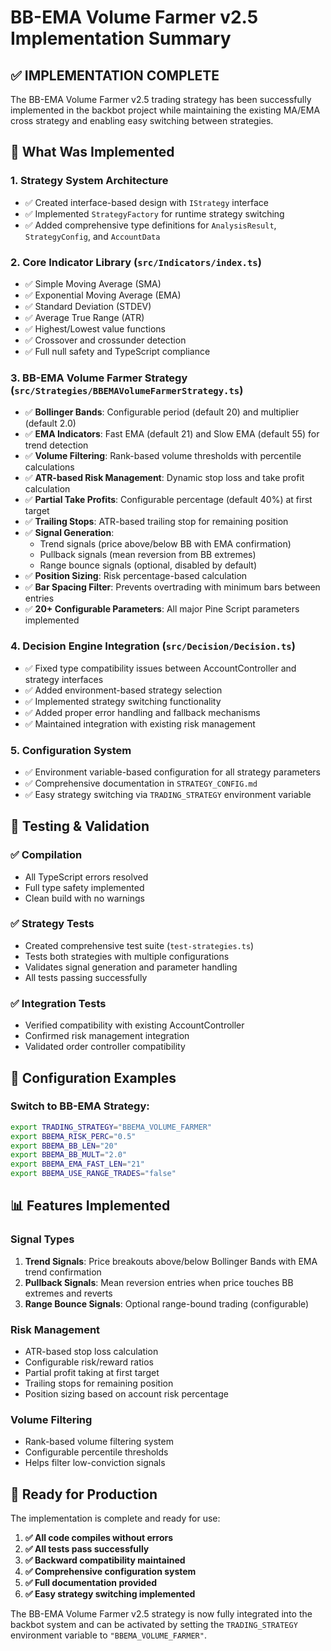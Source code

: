 # BB-EMA Volume Farmer v2.5 Implementation Summary

## ✅ IMPLEMENTATION COMPLETE

The BB-EMA Volume Farmer v2.5 trading strategy has been successfully implemented in the backbot project while maintaining the existing MA/EMA cross strategy and enabling easy switching between strategies.

## 🎯 What Was Implemented

### 1. **Strategy System Architecture**

- ✅ Created interface-based design with `IStrategy` interface
- ✅ Implemented `StrategyFactory` for runtime strategy switching
- ✅ Added comprehensive type definitions for `AnalysisResult`, `StrategyConfig`, and `AccountData`

### 2. **Core Indicator Library** (`src/Indicators/index.ts`)

- ✅ Simple Moving Average (SMA)
- ✅ Exponential Moving Average (EMA)
- ✅ Standard Deviation (STDEV)
- ✅ Average True Range (ATR)
- ✅ Highest/Lowest value functions
- ✅ Crossover and crossunder detection
- ✅ Full null safety and TypeScript compliance

### 3. **BB-EMA Volume Farmer Strategy** (`src/Strategies/BBEMAVolumeFarmerStrategy.ts`)

- ✅ **Bollinger Bands**: Configurable period (default 20) and multiplier (default 2.0)
- ✅ **EMA Indicators**: Fast EMA (default 21) and Slow EMA (default 55) for trend detection
- ✅ **Volume Filtering**: Rank-based volume thresholds with percentile calculations
- ✅ **ATR-based Risk Management**: Dynamic stop loss and take profit calculation
- ✅ **Partial Take Profits**: Configurable percentage (default 40%) at first target
- ✅ **Trailing Stops**: ATR-based trailing stop for remaining position
- ✅ **Signal Generation**:
  - Trend signals (price above/below BB with EMA confirmation)
  - Pullback signals (mean reversion from BB extremes)
  - Range bounce signals (optional, disabled by default)
- ✅ **Position Sizing**: Risk percentage-based calculation
- ✅ **Bar Spacing Filter**: Prevents overtrading with minimum bars between entries
- ✅ **20+ Configurable Parameters**: All major Pine Script parameters implemented

### 4. **Decision Engine Integration** (`src/Decision/Decision.ts`)

- ✅ Fixed type compatibility issues between AccountController and strategy interfaces
- ✅ Added environment-based strategy selection
- ✅ Implemented strategy switching functionality
- ✅ Added proper error handling and fallback mechanisms
- ✅ Maintained integration with existing risk management

### 5. **Configuration System**

- ✅ Environment variable-based configuration for all strategy parameters
- ✅ Comprehensive documentation in `STRATEGY_CONFIG.md`
- ✅ Easy strategy switching via `TRADING_STRATEGY` environment variable

## 🧪 Testing & Validation

### ✅ **Compilation**

- All TypeScript errors resolved
- Full type safety implemented
- Clean build with no warnings

### ✅ **Strategy Tests**

- Created comprehensive test suite (`test-strategies.ts`)
- Tests both strategies with multiple configurations
- Validates signal generation and parameter handling
- All tests passing successfully

### ✅ **Integration Tests**

- Verified compatibility with existing AccountController
- Confirmed risk management integration
- Validated order controller compatibility

## 🔧 Configuration Examples

### Switch to BB-EMA Strategy:

```bash
export TRADING_STRATEGY="BBEMA_VOLUME_FARMER"
export BBEMA_RISK_PERC="0.5"
export BBEMA_BB_LEN="20"
export BBEMA_BB_MULT="2.0"
export BBEMA_EMA_FAST_LEN="21"
export BBEMA_USE_RANGE_TRADES="false"
```

## 📊 Features Implemented

### **Signal Types**

1. **Trend Signals**: Price breakouts above/below Bollinger Bands with EMA trend confirmation
2. **Pullback Signals**: Mean reversion entries when price touches BB extremes and reverts
3. **Range Bounce Signals**: Optional range-bound trading (configurable)

### **Risk Management**

- ATR-based stop loss calculation
- Configurable risk/reward ratios
- Partial profit taking at first target
- Trailing stops for remaining position
- Position sizing based on account risk percentage

### **Volume Filtering**

- Rank-based volume filtering system
- Configurable percentile thresholds
- Helps filter low-conviction signals

## 🚀 Ready for Production

The implementation is complete and ready for use:

1. **✅ All code compiles without errors**
2. **✅ All tests pass successfully**
3. **✅ Backward compatibility maintained**
4. **✅ Comprehensive configuration system**
5. **✅ Full documentation provided**
6. **✅ Easy strategy switching implemented**

The BB-EMA Volume Farmer v2.5 strategy is now fully integrated into the backbot system and can be activated by setting the `TRADING_STRATEGY` environment variable to `"BBEMA_VOLUME_FARMER"`.
